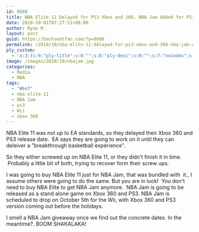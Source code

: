 ```yaml
---
id: 8688
title: NBA Elite 11 Delayed for PS3 Xbox and 360, NBA Jam Added for PS3 and Xbox 360
date: 2010-10-01T07:27:51+00:00
author: Ryan M.
layout: post
guid: https://backseatfan.com/?p=8688
permalink: /2010/10/nba-elite-11-delayed-for-ps3-xbox-and-360-nba-jam-added-for-ps3-and-xbox-360/
ply_custom:
  - 'a:3:{s:9:"ply-title";s:0:"";s:8:"ply-desc";s:0:"";s:7:"noindex";s:0:"";}'
image: /images/2010/10/nbajam.jpg
categories:
  - Media
  - NBA
tags:
  - "#bsf"
  - nba elite 11
  - NBA Jam
  - ps3
  - Wii
  - xbox 360
---
```


<div class="entry">
  <p>
    NBA Elite 11 was not up to EA standards, so they delayed their Xbox 360 and PS3 release date.  EA says they are going to work on it until they can deleiver a "breakthrough basketball experience".
  </p>

  <p>
    So they either screwed up on NBA Elite 11, or they didn't finish it in time.  Probably a little bit of both, trying to recover form their screw ups.
  </p>

  <p>
    I was going to buy NBA Elite 11 just for NBA Jam, that was bundled with  it., I assume others were going to do the same. But you are in luck!  You don't need to buy NBA Elite to get NBA Jam anymore.  NBA Jam is going to be released as a stand alone game on Xbox 360 and PS3. NBA Jam is scheduled to drop on October 5th for the Wii, with Xbox 360 and PS3 version coming out before the holidays.
  </p>

  <p>
    I smell a NBA Jam giveaway once we find out the concrete dates. In the meantime?. BOOM SHAKALAKA!
  </p>

  <p>
  </p>
</div>
